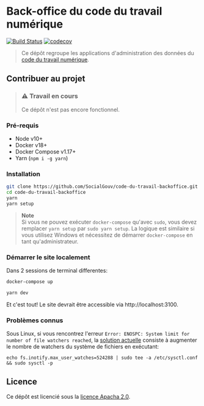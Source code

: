 # Back-office du code du travail numérique

[![Build Status][img-travis]][link-travis]
[![codecov][img-codecov]][link-codecov]

> Ce dépôt regroupe les applications d'administration des données du [code du
> travail numérique][link-cdtn].

## Contribuer au projet

> ### :warning: Travail en cours
> Ce dépôt n'est pas encore fonctionnel.

### Pré-requis

- Node v10+
- Docker v18+
- Docker Compose v1.17+
- Yarn (`npm i -g yarn`)

### Installation

```bash
git clone https://github.com/SocialGouv/code-du-travail-backoffice.git
cd code-du-travail-backoffice
yarn
yarn setup
```

> **Note**<br>
> Si vous ne pouvez exécuter `docker-compose` qu'avec `sudo`, vous devez
> remplacer `yarn setup` par `sudo yarn setup`. La logique est similaire si
> vous utilisez Windows et nécessitez de démarrer `docker-compose` en tant
> qu'administrateur.

### Démarrer le site localement

Dans 2 sessions de terminal differentes:

```bash
docker-compose up
```

```bash
yarn dev
```

Et c'est tout! Le site devrait être accessible via http://localhost:3100.

### Problèmes connus

Sous Linux, si vous rencontrez l'erreur
`Error: ENOSPC: System limit for number of file watchers reached`, la [solution
actuelle](https://github.com/facebook/jest/issues/3254#issuecomment-297214395)
consiste à augmenter le nombre de watchers du système de fichiers en exécutant:

```
echo fs.inotify.max_user_watches=524288 | sudo tee -a /etc/sysctl.conf && sudo sysctl -p
```

## Licence

Ce dépôt est licencié sous la [licence Apacha 2.0][link-license].

[img-codecov]: https://img.shields.io/codecov/c/github/SocialGouv/code-du-travail-backoffice/master.svg?style=flat-square
[img-travis]: https://img.shields.io/travis/SocialGouv/code-du-travail-backoffice/master.svg?style=flat-square
[link-cdtn]: https://github.com/SocialGouv/code-du-travail-numerique
[link-codecov]: https://codecov.io/gh/SocialGouv/code-du-travail-backoffice
[link-license]: https://github.com/SocialGouv/code-du-travail-backoffice/blob/master/LICENSE
[link-postgrest]: http://postgrest.org
[link-travis]: https://travis-ci.org/SocialGouv/code-du-travail-backoffice

